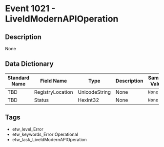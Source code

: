 # Event 1021 - LiveIdModernAPIOperation

## Description
None

## Data Dictionary
|Standard Name|Field Name|Type|Description|Sample Value|
|---|---|---|---|---|
|TBD|RegistryLocation|UnicodeString|None|`None`|
|TBD|Status|HexInt32|None|`None`|

## Tags
* etw_level_Error
* etw_keywords_Error Operational
* etw_task_LiveIdModernAPIOperation